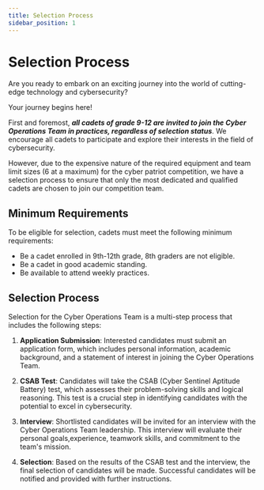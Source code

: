 ```yaml
---
title: Selection Process
sidebar_position: 1
---
```


# Selection Process

Are you ready to embark on an exciting journey into the world of cutting-edge technology and cybersecurity?

Your journey begins here!

First and foremost, **_all cadets of grade 9-12 are invited to join the Cyber Operations Team in practices, regardless of selection status_**. We encourage all cadets to participate and explore their interests in the field of cybersecurity.

However, due to the expensive nature of the required equipment and team limit sizes (6 at a maximum) for the cyber patriot competition, we have a selection process to ensure that only the most dedicated and qualified cadets are chosen to join our competition team.

## Minimum Requirements

To be eligible for selection, cadets must meet the following minimum requirements:

- Be a cadet enrolled in 9th-12th grade, 8th graders are not eligible.
- Be a cadet in good academic standing.
- Be available to attend weekly practices.

## Selection Process

Selection for the Cyber Operations Team is a multi-step process that includes the following steps:

1. **Application Submission**: Interested candidates must submit an application form, which includes personal information, academic background, and a statement of interest in joining the Cyber Operations Team.

2. **CSAB Test**: Candidates will take the CSAB (Cyber Sentinel Aptitude Battery) test, which assesses their problem-solving skills and logical reasoning. This test is a crucial step in identifying candidates with the potential to excel in cybersecurity.

3. **Interview**: Shortlisted candidates will be invited for an interview with the Cyber Operations Team leadership. This interview will evaluate their personal goals,experience, teamwork skills, and commitment to the team's mission.

4. **Selection**: Based on the results of the CSAB test and the interview, the final selection of candidates will be made. Successful candidates will be notified and provided with further instructions.

